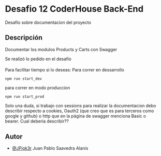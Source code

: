 
# Desafio 12 CoderHouse Back-End

Desafío sobre documentacion del proyecto

## Descripción

Documentar los modulos Products y Carts con Swagger

Se realizó lo pedido en el desafío

####
Para facilitar tiempo si lo deseas: Para correr en dessarrollo
```
npm run start_dev
```
para correr en modo produccion
```
npm run start_prod
```
Solo una duda, si trabajo con sessions para realizar la documentacion debo describir respecto a cookies, Oauth2 (que creo que es para terceros como google y github) o http que en la página de swagger menciona Basic o bearer. Cual debería describir??

## Autor

- [@JPjok3r](https://github.com/JPjok3r) Juan Pablo Saavedra Alanis



